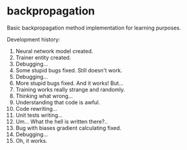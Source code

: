 # backpropagation
Basic backpropagation method implementation for learning purposes.

Development history:
1) Neural network model created.
2) Trainer entity created.
3) Debugging...
4) Some stupid bugs fixed. Still doesn't work.
5) Debugging...
6) More stupid bugs fixed. And it works! But...
7) Training works really strange and randomly.
8) Thinking what wrong...
9) Understanding that code is awful.
10) Code rewriting...
11) Unit tests writing...
12) Um... What the hell is written there?..
13) Bug with biases gradient calculating fixed.
14) Debugging...
15) Oh, it works.
